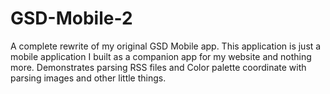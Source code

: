 # GSD-Mobile-2
A complete rewrite of my original GSD Mobile app. This application is just a mobile application I built as a companion app for my website and nothing more. Demonstrates parsing RSS files and Color palette coordinate with parsing images and other little things.
